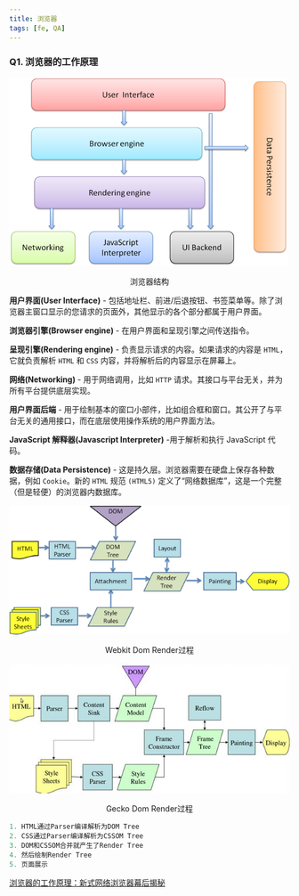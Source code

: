```yaml
---
title: 浏览器
tags: [fe, QA]
---
```


### Q1. **浏览器的工作原理**

![layers](../images/layers.png)

<center>浏览器结构</center>

**用户界面(User Interface)** - 包括地址栏、前进/后退按钮、书签菜单等。除了浏览器主窗口显示的您请求的页面外，其他显示的各个部分都属于用户界面。

**浏览器引擎(Browser engine)** - 在用户界面和呈现引擎之间传送指令。

**呈现引擎(Rendering engine)** - 负责显示请求的内容。如果请求的内容是 `HTML`，它就负责解析 `HTML` 和 `CSS` 内容，并将解析后的内容显示在屏幕上。

**网络(Networking)** - 用于网络调用，比如 `HTTP` 请求。其接口与平台无关，并为所有平台提供底层实现。

**用户界面后端** - 用于绘制基本的窗口小部件，比如组合框和窗口。其公开了与平台无关的通用接口，而在底层使用操作系统的用户界面方法。

**JavaScript 解释器(Javascript Interpreter)** -用于解析和执行 JavaScript 代码。

**数据存储(Data Persistence)** - 这是持久层。浏览器需要在硬盘上保存各种数据，例如 `Cookie`。新的 `HTML` 规范 `(HTML5)` 定义了“网络数据库”，这是一个完整（但是轻便）的浏览器内数据库。

![webkit-dom-render](../images/webkit-dom-render.png)

<center>Webkit Dom Render过程</center>

![gecko-dom-render.png](../images/gecko-dom-render.png)

<center>Gecko Dom Render过程</center>

```javascript
1. HTML通过Parser编译解析为DOM Tree
2. CSS通过Parser编译解析为CSSOM Tree
3. DOM和CSSOM合并就产生了Render Tree
4. 然后绘制Render Tree
5. 页面展示
```

[浏览器的工作原理：新式网络浏览器幕后揭秘](https://www.html5rocks.com/zh/tutorials/internals/howbrowserswork/)

